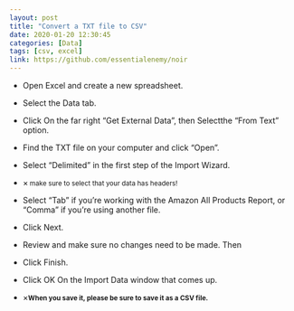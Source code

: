 ```yaml
---
layout: post
title: "Convert a TXT file to CSV"
date: 2020-01-20 12:30:45
categories: [Data]
tags: [csv, excel]
link: https://github.com/essentialenemy/noir
---
```


* <span class="fixed">Open</span>   Excel and create a new spreadsheet.
* <span class="fixed">Select</span> the Data tab.
* <span class="fixed">Click</span> On the far right “Get External Data”, then <span class="fixed">Select</span>the “From Text” option.
* <span class="fixed">Find</span> the TXT file on your computer and click “Open”.
* <span class="fixed">Select</span> “Delimited” in the first step of the Import Wizard.
* <p class="yellow"><span class="closebtn" onclick="this.parentElement.style.display='none';">&times;</span><small><b> </b> make sure to select that your data has headers!</small></p>

* <span class="fixed">Select</span>   “Tab” if you’re working with the Amazon All Products Report, or “Comma” if you’re using another file. 
* <span class="fixed">Click</span> Next.
* <span class="fixed">Review</span>   and make sure no changes need to be made. Then
* <span class="fixed">Click</span> Finish.
* <span class="fixed">Click</span> OK On the Import Data window that comes up.

* <p class="yellow"><span class="closebtn" onclick="this.parentElement.style.display='none';">&times;</span><small><b>When you save it, please be sure to save it as a CSV file.</b>
